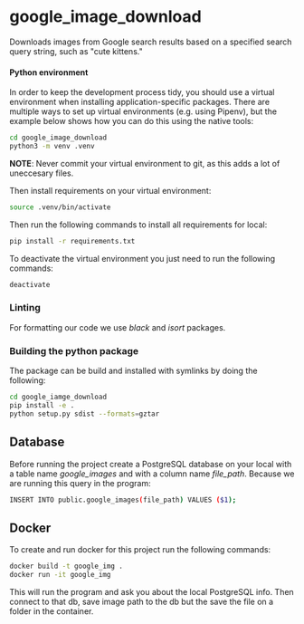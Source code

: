 # google_image_download
Downloads images from Google search results based on a specified search query string, such as "cute kittens."

#### Python environment

In order to keep the development process tidy, you should use a virtual environment when installing
application-specific packages. There are multiple ways to set up virtual environments (e.g. using
Pipenv), but the example below shows how you can do this using the native tools:

```bash
cd google_image_download
python3 -m venv .venv
```

**NOTE**: Never commit your virtual environment to git, as this adds a lot of uneccesary files.

Then install requirements on your virtual environment:

```bash
source .venv/bin/activate
```

Then run the following commands to install all requirements for local:

```bash
pip install -r requirements.txt

```

To deactivate the virtual environment you just need to run the following commands:

```bash
deactivate
```
### Linting
For formatting our code we use *black* and *isort* packages.

### Building the python package

The package can be build and installed with symlinks by doing the following:

```bash
cd google_iamge_download
pip install -e .
python setup.py sdist --formats=gztar
```

## Database
Before running the project create a PostgreSQL database on your local with a table name  *google_images* and with a column name *file_path*. Because we are running this query in the program:

```bash
INSERT INTO public.google_images(file_path) VALUES ($1);
```

## Docker
To create and run docker for this project run the following commands:
```bash
docker build -t google_img .
docker run -it google_img
```

This will run the program and ask you about the local PostgreSQL info. Then connect to that db, save image path to the db but the save the file on a folder in the container.  